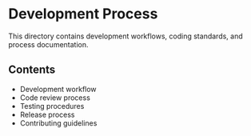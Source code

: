 # Development Process

This directory contains development workflows, coding standards, and process documentation.

## Contents

- Development workflow
- Code review process
- Testing procedures
- Release process
- Contributing guidelines 